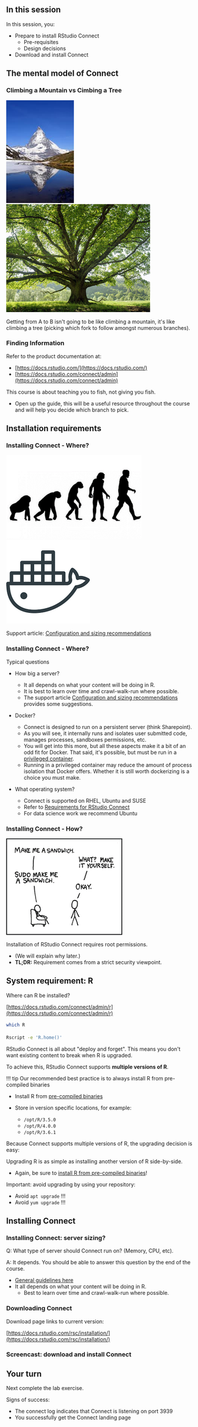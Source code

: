
## In this session

In this session, you:

* Prepare to install RStudio Connect
    - Pre-requisites
    - Design decisions
* Download and install Connect




## The mental model of Connect



### Climbing a Mountain vs Cimbing a Tree


![image](assets/mountain.png)
![image](assets/tree.png)

Getting from A to B isn't going to be like climbing a mountain, it's  like climbing a tree (picking which fork to follow amongst numerous branches).




### Finding Information

Refer to the product documentation at:

* [https://docs.rstudio.com/](https://docs.rstudio.com/)
* [https://docs.rstudio.com/connect/admin](https://docs.rstudio.com/connect/admin)


This course is about teaching you to fish, not giving you fish.

* Open up the guide, this will be a useful resource throughout the course and will help you decide which branch to pick.



## Installation requirements



### Installing Connect - Where? 


![image](assets/evolution.png)
![image](assets/docker.png)


Support article: [Configuration and sizing recommendations](https://support.rstudio.com/hc/en-us/articles/115002344588-Configuration-and-sizing-recommendations)



### Installing Connect - Where? 

Typical questions

* How big a server?
    * It all depends on what your content will be doing in R.
    * It is best to learn over time and crawl-walk-run where possible.
    * The support article [Configuration and sizing recommendations](https://support.rstudio.com/hc/en-us/articles/115002344588-Configuration-and-sizing-recommendations) provides some suggestions.

* Docker?
    * Connect is designed to run on a persistent server (think Sharepoint).
    * As you will see, it internally runs and isolates user submitted code, manages processes, sandboxes permissions, etc.
    * You will get into this more, but all these aspects make it a bit of an odd fit for Docker. That said, it's possible, but must be run in a [privileged container](https://docs.docker.com/engine/reference/run/#runtime-privilege-and-linux-capabilities).
    * Running in a privileged container may reduce the amount of process isolation that Docker offers. Whether it is still worth dockerizing is a choice you must make.

* What operating system?
    * Connect is supported on RHEL, Ubuntu and SUSE
    * Refer to [Requirements for RStudio Connect](https://docs.rstudio.com/rsc/requirements/)
    * For data science work we recommend Ubuntu



### Installing Connect - How?

![image](assets/sudo_make_sandwich.png)

Installation of RStudio Connect requires root permissions.

* (We will explain why later.)
* **TL;DR:** Requirement comes from a strict security viewpoint.




## System requirement: R


Where can R be installed?

[https://docs.rstudio.com/connect/admin/r](https://docs.rstudio.com/connect/admin/r)

```sh
which R

Rscript -e 'R.home()'
```


RStudio Connect is all about "deploy and forget". This means you don't want existing content to break when R is upgraded.

To achieve this, RStudio Connect supports **multiple versions of R**. 

!!! tip
    Our recommended best practice is to always install R from pre-compiled binaries


* Install R from [pre-compiled binaries](https://docs.rstudio.com/resources/install-r/)
* Store in version specific locations, for example:

  - `/opt/R/3.5.0`
  - `/opt/R/4.0.0`
  - `/opt/R/3.6.1`
    


Because Connect supports multiple versions of R, the upgrading decision is easy:

Upgrading R is as simple as installing another version of R side-by-side.

* Again, be sure to [install R from pre-compiled binaries](https://docs.rstudio.com/resources/install-r/)!

Important: avoid upgrading by using your repository:

* Avoid `apt upgrade` !!!
* Avoid `yum upgrade` !!!




## Installing Connect



### Installing Connect: server sizing?

Q: What type of server should Connect run on? (Memory, CPU, etc).

A: It depends. You should be able to answer this question by the end of the course.

* [General guidelines here](https://support.rstudio.com/hc/en-us/articles/115002344588-Configuration-and-sizing-recommendations)
* It all depends on what your content will be doing in R.
    - Best to learn over time and crawl-walk-run where possible.



### Downloading Connect

Download page links to current version:

[https://docs.rstudio.com/rsc/installation/](https://docs.rstudio.com/rsc/installation/)



### Screencast: download and install Connect


<asciinema-player src="../../asciicast/install_connect.cast"></asciinema-player>




## Your turn




Next complete the lab exercise.

Signs of success:

* The connect log indicates that Connect is listening on port 3939
* You successfully get the Connect landing page
  
